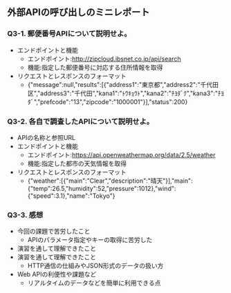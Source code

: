 ## 外部APIの呼び出しのミニレポート
### Q3-1. 郵便番号APIについて説明せよ。
* エンドポイントと機能
    - エンドポイント:http://zipcloud.ibsnet.co.jp/api/search
    - 機能:指定した郵便番号に対応する住所情報を取得
* リクエストとレスポンスのフォーマット
    - {"message":null,"results":[{"address1":"東京都","address2":"千代田区","address3":"千代田","kana1":"ﾄｳｷｮｳﾄ","kana2":"ﾁﾖﾀﾞｸ","kana3":"ﾁﾖﾀﾞ","prefcode":"13","zipcode":"1000001"}],"status":200}
### Q3-2. 各自で調査したAPIについて説明せよ。
* APIの名称と参照URL
* エンドポイントと機能
    - エンドポイント:https://api.openweathermap.org/data/2.5/weather
    - 機能:指定した都市の天気情報を取得
* リクエストとレスポンスのフォーマット
    - {"weather":[{"main":"Clear","description":"晴天"}],"main":{"temp":26.5,"humidity":52,"pressure":1012},"wind":{"speed":3.1},"name":"Tokyo"}
### Q3-3. 感想
* 今回の課題で苦労したこと
    - APIのパラメータ指定やキーの取得に苦労した
* 演習を通して理解できたこと
* 演習を通して理解できたこと
    - HTTP通信の仕組みやJSON形式のデータの扱い方
* Web APIの利便性や課題など
    - リアルタイムのデータなどを簡単に利用できる点
